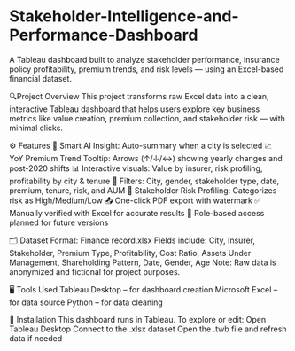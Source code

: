 # Stakeholder-Intelligence-and-Performance-Dashboard
A Tableau dashboard built to analyze stakeholder performance, insurance policy profitability, premium trends, and risk levels — using an Excel-based financial dataset.

🔍Project Overview
This project transforms raw Excel data into a clean, interactive Tableau dashboard that helps users explore key business metrics like value creation, premium collection, and stakeholder risk — with minimal clicks.

⚙️ Features
🔎 Smart AI Insight: Auto-summary when a city is selected
📈 YoY Premium Trend Tooltip: Arrows (↑/↓/↔) showing yearly changes and post-2020 shifts
📊 Interactive visuals: Value by insurer, risk profiling, profitability by city & tenure
🎯 Filters: City, gender, stakeholder type, date, premium, tenure, risk, and AUM
🧠 Stakeholder Risk Profiling: Categorizes risk as High/Medium/Low
📤 One-click PDF export with watermark
✅ Manually verified with Excel for accurate results
👤 Role-based access planned for future versions

🗂️ Dataset
Format: Finance record.xlsx
Fields include: City, Insurer, Stakeholder, Premium Type, Profitability, Cost Ratio, Assets Under Management, Shareholding Pattern, Date, Gender, Age
Note: Raw data is anonymized and fictional for project purposes.

🖥️ Tools Used
Tableau Desktop – for dashboard creation
Microsoft Excel – for data source
Python – for data cleaning

📄 Installation
This dashboard runs in Tableau. To explore or edit:
Open Tableau Desktop
Connect to the .xlsx dataset
Open the .twb file and refresh data if needed

